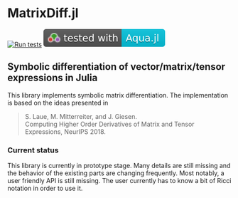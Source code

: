# MatrixDiff.jl

[![Run tests](https://github.com/asterycs/MatrixDiff.jl/actions/workflows/CI.yml/badge.svg)](https://github.com/asterycs/MatrixDiff.jl/actions/workflows/CI.yml)
[![Aqua QA](https://raw.githubusercontent.com/JuliaTesting/Aqua.jl/master/badge.svg)](https://github.com/JuliaTesting/Aqua.jl)

## Symbolic differentiation of vector/matrix/tensor expressions in Julia

This library implements symbolic matrix differentiation. The implementation is based on the ideas presented in

> S. Laue, M. Mitterreiter, and J. Giesen.  
> Computing Higher Order Derivatives of Matrix and Tensor Expressions, NeurIPS 2018.

### Current status

This library is currently in prototype stage. Many details are still missing and the behavior of the existing parts are changing frequently. Most notably, a user friendly API is still missing. The user currently has to know a bit of Ricci notation in order to use it.
